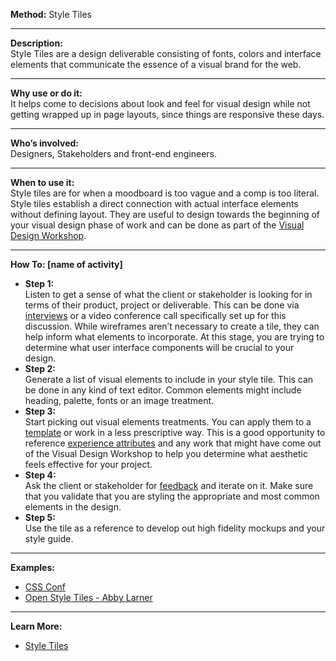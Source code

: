 **Method:** Style Tiles

---

**Description:**  
Style Tiles are a design deliverable consisting of fonts, colors and interface elements that communicate the essence of a visual brand for the web.

---

**Why use or do it:**  
It helps come to decisions about look and feel for visual design while not getting wrapped up in page layouts, since things are responsive these days.

---

**Who’s involved:**  
Designers, Stakeholders and front-end engineers.

---

**When to use it:**  
Style tiles are for when a moodboard is too vague and a comp is too literal. Style tiles establish a direct connection with actual interface elements without defining layout. They are useful to design towards the beginning of your visual design phase of work and can be done as part of the [Visual Design Workshop](https://github.com/bocoup/opendesignkit/wiki/Visual-Design-Workshop).

---

**How To: [name of activity]**

* **Step 1:**  
Listen to get a sense of what the client or stakeholder is looking for in terms of their product, project or deliverable. This can be done via [interviews](tk) or a video conference call specifically set up for this discussion. While wireframes aren’t necessary to create a tile, they can help inform what elements to incorporate. At this stage, you are trying to determine what user interface components will be crucial to your design.
* **Step 2:**  
Generate a list of visual elements to include in your style tile. This can be done in any kind of text editor. Common elements might include heading, palette, fonts or an image treatment.
* **Step 3:**  
Start picking out visual elements treatments. You can apply them to a [template](tk) or work in a less prescriptive way. This is a good opportunity to reference [experience attributes](tk) and any work that might have come out of the Visual Design Workshop to help you determine what aesthetic feels effective for your project.
* **Step 4:**  
Ask the client or stakeholder for [feedback](tk) and iterate on it. Make sure that you validate that you are styling the appropriate and most common elements in the design.
* **Step 5:**  
Use the tile as a reference to develop out high fidelity mockups and your style guide.

---

**Examples:**  
* [CSS Conf](tk)
* [Open Style Tiles - Abby Larner](https://github.com/abbylarner/open-tiles)

---

**Learn More:**  
* [Style Tiles](http://styletil.es)
